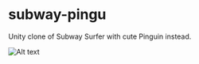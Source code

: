 # subway-pingu

Unity clone of Subway Surfer with cute Pinguin instead.

![Alt text](screenshot.jpg?raw=true "Title")

